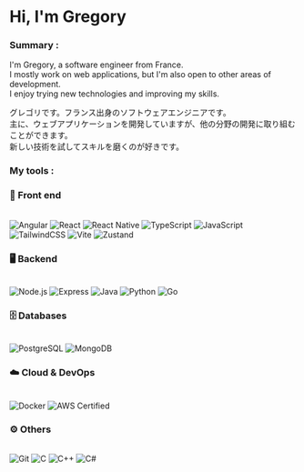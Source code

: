 <h1>Hi, I'm Gregory</h1>

### Summary :

I'm Gregory, a software engineer from France.<br/>
I mostly work on web applications, but I'm also open to other areas of development.<br/>
I enjoy trying new technologies and improving my skills.<br/>

グレゴリです。フランス出身のソフトウェアエンジニアです。<br/>
主に、ウェブアプリケーションを開発していますが、他の分野の開発に取り組むことができます。<br/>
新しい技術を試してスキルを磨くのが好きです。<br/>

### My tools :

<h3>🎨 Front end</h3> <br/>
<div>
<img src="https://img.shields.io/badge/Angular-DD0031?style=for-the-badge&logo=angular&logoColor=white" alt="Angular">
<img src="https://img.shields.io/badge/React-20232A?style=for-the-badge&logo=react&logoColor=61DAFB" alt="React">
<img src="https://img.shields.io/badge/React_Native-20232A?style=for-the-badge&logo=react&logoColor=61DAFB" alt="React Native">
<img src="https://img.shields.io/badge/TypeScript-3178C6?style=for-the-badge&logo=typescript&logoColor=white" alt="TypeScript">
<img src="https://img.shields.io/badge/JavaScript-F7DF1E?style=for-the-badge&logo=javascript&logoColor=black" alt="JavaScript">
<img src="https://img.shields.io/badge/TailwindCSS-06B6D4?style=for-the-badge&logo=tailwindcss&logoColor=white" alt="TailwindCSS">
<img src="https://img.shields.io/badge/Vite-646CFF?style=for-the-badge&logo=vite&logoColor=white" alt="Vite">
<img src="https://img.shields.io/badge/Zustand-443e38?style=for-the-badge&logo=react&logoColor=white" alt="Zustand">
</div>

<h3>🖥️ Backend</h3> <br/>
<div>
<img src="https://img.shields.io/badge/Node.js-43853D?style=for-the-badge&logo=node.js&logoColor=white" alt="Node.js">
<img src="https://img.shields.io/badge/Express-000000?style=for-the-badge&logo=express&logoColor=white" alt="Express">
<img src="https://img.shields.io/badge/Java-%23ED8B00.svg?style=for-the-badge&logo=openjdk&logoColor=white" alt="Java">
<img src="https://img.shields.io/badge/Python-3776AB?style=for-the-badge&logo=python&logoColor=white" alt="Python">
<img src="https://img.shields.io/badge/Go-00ADD8?style=for-the-badge&logo=go&logoColor=white" alt="Go">
</div>

<h3>🗄️ Databases</h3> <br/>
<div>
<img src="https://img.shields.io/badge/PostgreSQL-4169E1?style=for-the-badge&logo=postgresql&logoColor=white" alt="PostgreSQL">
<img src="https://img.shields.io/badge/MongoDB-47A248?style=for-the-badge&logo=mongodb&logoColor=white" alt="MongoDB">
</div>

<h3>☁️ Cloud & DevOps</h3> <br/>
<div>
<img src="https://img.shields.io/badge/Docker-2496ED?style=for-the-badge&logo=docker&logoColor=white" alt="Docker">
<img src="https://img.shields.io/badge/AWS_Certified_Cloud_Practitioner-232F3E?style=for-the-badge&logo=amazon-aws&logoColor=white" alt="AWS Certified">
</div>

<h3>⚙️ Others</h3> <br/>
<div>
<img src="https://img.shields.io/badge/Git-F05032?style=for-the-badge&logo=git&logoColor=white" alt="Git">
<img src="https://img.shields.io/badge/C-A8B9CC?style=for-the-badge&logo=c&logoColor=black" alt="C">
<img src="https://img.shields.io/badge/C++-00599C?style=for-the-badge&logo=cplusplus&logoColor=white" alt="C++">
<img src="https://img.shields.io/badge/C%23-239120?style=for-the-badge&logo=csharp&logoColor=white" alt="C#">
</div>
<!--
**Exhnil/exhnil** is a ✨ _special_ ✨ repository because its `README.md` (this file) appears on your GitHub profile.

Here are some ideas to get you started:

- 🔭 I’m currently working on ...
- 🌱 I’m currently learning ...
- 👯 I’m looking to collaborate on ...
- 🤔 I’m looking for help with ...
- 💬 Ask me about ...
- 📫 How to reach me: ...
- 😄 Pronouns: ...
- ⚡ Fun fact: ...
-->
